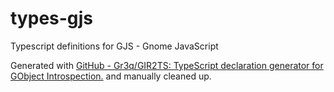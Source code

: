 # types-gjs

Typescript definitions for GJS - Gnome JavaScript



Generated with [GitHub - Gr3q/GIR2TS: TypeScript declaration generator for GObject Introspection.](https://github.com/Gr3q/GIR2TS) and manually cleaned up.



 
